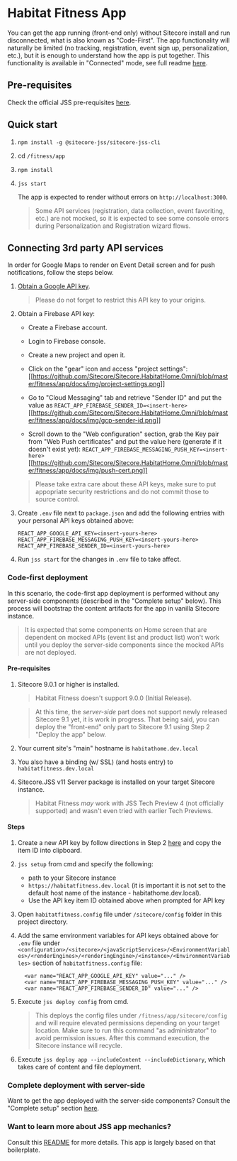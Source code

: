 # Habitat Fitness App

You can get the app running (front-end only) without Sitecore install and run disconnected, what is also known as "Code-First".
The app functionality will naturally be limited (no tracking, registration, event sign up, personalization, etc.), but it is enough to understand how the app is put together. This functionality is available in "Connected" mode, see full readme [here](https://github.com/Sitecore/Sitecore.HabitatHome.Omni/blob/master/README.md).

## Pre-requisites

Check the official JSS pre-requisites [here](https://jss.sitecore.com/docs/getting-started/quick-start).

## Quick start
1. `npm install -g @sitecore-jss/sitecore-jss-cli`
1. cd `/fitness/app`
1. `npm install`
1. `jss start`
  
    The app is expected to render without errors on `http://localhost:3000`.

    > Some API services (registration, data collection, event favoriting, etc.) are not mocked, so it is expected to see some console errors during Personalization and Registration wizard flows.

## Connecting 3rd party API services

In order for Google Maps to render on Event Detail screen and for push notifications, follow the steps below. 

1. [Obtain a Google API key](https://developers.google.com/maps/documentation/javascript/get-api-key).
      > Please do not forget to restrict this API key to your origins.

1. Obtain a Firebase API key:
      - Create a Firebase account.
      - Login to Firebase console.
      - Create a new project and open it.
      - Click on the "gear" icon and access "project settings":
       [[https://github.com/Sitecore/Sitecore.HabitatHome.Omni/blob/master/fitness/app/docs/img/project-settings.png]]
 
      - Go to "Cloud Messaging" tab and retrieve "Sender ID" and put the value as 
      `REACT_APP_FIREBASE_SENDER_ID=<insert-here>`
        [[https://github.com/Sitecore/Sitecore.HabitatHome.Omni/blob/master/fitness/app/docs/img/gcp-sender-id.png]]
       
      - Scroll down to the "Web configuration" section, grab the Key pair from "Web Push certificates" and put the value here (generate if it doesn't exist yet): 
      `REACT_APP_FIREBASE_MESSAGING_PUSH_KEY=<insert-here>`
        [[https://github.com/Sitecore/Sitecore.HabitatHome.Omni/blob/master/fitness/app/docs/img/push-cert.png]]
   
      > Please take extra care about these API keys, make sure to put appopriate security restrictions and do not commit those to source control.

1. Create `.env` file next to `package.json` and add the following entries with your personal API keys obtained above:

    ```
    REACT_APP_GOOGLE_API_KEY=<insert-yours-here>
    REACT_APP_FIREBASE_MESSAGING_PUSH_KEY=<insert-yours-here>
    REACT_APP_FIREBASE_SENDER_ID=<insert-yours-here>
    ```
1. Run `jss start` for the changes in `.env` file to take affect.

### Code-first deployment

In this scenario, the code-first app deployment is performed without any server-side components (described in the "Complete setup" below). This process will bootstrap the content artifacts for the app in vanilla Sitecore instance.

> It is expected that some components on Home screen that are dependent on mocked APIs (event list and product list) won't work until you deploy the server-side components since the mocked APIs are not deployed.  

#### Pre-requisites
1. Sitecore 9.0.1 or higher is installed.
    > Habitat Fitness doesn't support 9.0.0 (Initial Release).

    > At this time, the *server-side* part does not support newly released Sitecore 9.1 yet, it is work in progress. That being said, you can deploy the "front-end" only part to Sitecore 9.1 using Step 2 "Deploy the app" below.

1. Your current site's "main" hostname is `habitathome.dev.local`
1. You also have a binding (w/ SSL) (and hosts entry) to `habitatfitness.dev.local`
1. Sitecore.JSS v11 Server package is installed on your target Sitecore instance.
	> Habitat Fitness _may_ work with JSS Tech Preview 4 (not officially supported) and wasn't even tried with earlier Tech Previews.

#### Steps

1. Create a new API key by follow directions in Step 2 [here](https://jss.sitecore.com/docs/getting-started/app-deployment) and copy the item ID into clipboard.

1. `jss setup` from cmd and specify the following:
	- path to your Sitecore instance
	- `https://habitatfitness.dev.local` (it is important it is not set to the default host name of the instance - habitathome.dev.local).
	-  Use the API key item ID obtained above when prompted for API key

1. Open `habitatfitness.config` file under `/sitecore/config` folder in this project directory.

1. Add the same environment variables for API keys obtained above for `.env` file under `<configuration>/<sitecore>/<javaScriptServices>/<EnvironmentVariables>/<renderEngines>/<renderingEngine>/<instance>/<EnvironmentVariables>` section of `habitatfitness.config` file:

    ```
      <var name="REACT_APP_GOOGLE_API_KEY" value="..." />
      <var name="REACT_APP_FIREBASE_MESSAGING_PUSH_KEY" value="..." />
      <var name="REACT_APP_FIREBASE_SENDER_ID" value="..." />
    ```

1. Execute `jss deploy config` from cmd.
    > This deploys the config files under `/fitness/app/sitecore/config` and will require elevated permissions depending on your target location. Make sure to run this command "as administrator" to avoid permission issues. After this command execution, the Sitecore instance will recycle.

1. Execute `jss deploy app --includeContent --includeDictionary`, which takes care of content and file deployment.

### Complete deployment with server-side

Want to get the app deployed with the server-side components? Consult the "Complete setup" section [here](https://github.com/Sitecore/Sitecore.HabitatHome.Omni/blob/master/README.md).

### Want to learn more about JSS app mechanics?

Consult this [README](https://github.com/Sitecore/jss/blob/master/samples/react/README.md) for more details. This app is largely based on that boilerplate.
